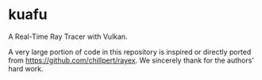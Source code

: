 # kuafu
A Real-Time Ray Tracer with Vulkan.


A very large portion of code in this repository is inspired or directly ported from https://github.com/chillpert/rayex. We sincerely thank for the authors' hard work.

